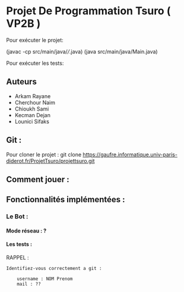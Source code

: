 # Projet De Programmation Tsuro ( VP2B )

Pour exécuter le projet:

 (javac -cp src/main/java/*/*.java)
 (java src/main/java/Main.java)
 
Pour exécuter les tests:


## Auteurs
 - Arkam Rayane 
 - Cherchour Naim
 - Chioukh Sami
 - Kecman Dejan
 - Lounici Sifaks 

## Git : 

Pour cloner le projet :
        git clone https://gaufre.informatique.univ-paris-diderot.fr/ProjetTsuro/projettsuro.git
        
        
## Comment jouer :

## Fonctionnalités implémentées :

### Le Bot :

#### Mode réseau : ? 

#### Les tests :



RAPPEL : 

    Identifiez-vous correctement a git : 
    
        username : NOM Prenom
        mail : ??
        
        
    
        
    